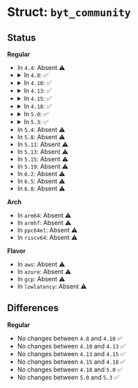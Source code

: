 # Struct: <code>byt_community</code>

## Status
<b>Regular</b>
<ul>
<li>
In <code>4.4</code>: Absent ⚠️
</li>
<li>
<details>
<summary>In <code>4.8</code>: ✅</summary>

```c
struct byt_community {
    unsigned int pin_base;
    size_t npins;
    const unsigned int *pad_map;
    void *reg_base;
};
```
</details>
</li>
<li>
<details>
<summary>In <code>4.10</code>: ✅</summary>

```c
struct byt_community {
    unsigned int pin_base;
    size_t npins;
    const unsigned int *pad_map;
    void *reg_base;
};
```
</details>
</li>
<li>
<details>
<summary>In <code>4.13</code>: ✅</summary>

```c
struct byt_community {
    unsigned int pin_base;
    size_t npins;
    const unsigned int *pad_map;
    void *reg_base;
};
```
</details>
</li>
<li>
<details>
<summary>In <code>4.15</code>: ✅</summary>

```c
struct byt_community {
    unsigned int pin_base;
    size_t npins;
    const unsigned int *pad_map;
    void *reg_base;
};
```
</details>
</li>
<li>
<details>
<summary>In <code>4.18</code>: ✅</summary>

```c
struct byt_community {
    unsigned int pin_base;
    size_t npins;
    const unsigned int *pad_map;
    void *reg_base;
};
```
</details>
</li>
<li>
<details>
<summary>In <code>5.0</code>: ✅</summary>

```c
struct byt_community {
    unsigned int pin_base;
    size_t npins;
    const unsigned int *pad_map;
    void *reg_base;
};
```
</details>
</li>
<li>
<details>
<summary>In <code>5.3</code>: ✅</summary>

```c
struct byt_community {
    unsigned int pin_base;
    size_t npins;
    const unsigned int *pad_map;
    void *reg_base;
};
```
</details>
</li>
<li>
In <code>5.4</code>: Absent ⚠️
</li>
<li>
In <code>5.8</code>: Absent ⚠️
</li>
<li>
In <code>5.11</code>: Absent ⚠️
</li>
<li>
In <code>5.13</code>: Absent ⚠️
</li>
<li>
In <code>5.15</code>: Absent ⚠️
</li>
<li>
In <code>5.19</code>: Absent ⚠️
</li>
<li>
In <code>6.2</code>: Absent ⚠️
</li>
<li>
In <code>6.5</code>: Absent ⚠️
</li>
<li>
In <code>6.8</code>: Absent ⚠️
</li>
</ul>
<b>Arch</b>
<ul>
<li>
In <code>arm64</code>: Absent ⚠️
</li>
<li>
In <code>armhf</code>: Absent ⚠️
</li>
<li>
In <code>ppc64el</code>: Absent ⚠️
</li>
<li>
In <code>riscv64</code>: Absent ⚠️
</li>
</ul>
<b>Flavor</b>
<ul>
<li>
In <code>aws</code>: Absent ⚠️
</li>
<li>
In <code>azure</code>: Absent ⚠️
</li>
<li>
In <code>gcp</code>: Absent ⚠️
</li>
<li>
In <code>lowlatency</code>: Absent ⚠️
</li>
</ul>

## Differences
<b>Regular</b>
<ul>
<li>
No changes between <code>4.8</code> and <code>4.10</code> ✅
</li>
<li>
No changes between <code>4.10</code> and <code>4.13</code> ✅
</li>
<li>
No changes between <code>4.13</code> and <code>4.15</code> ✅
</li>
<li>
No changes between <code>4.15</code> and <code>4.18</code> ✅
</li>
<li>
No changes between <code>4.18</code> and <code>5.0</code> ✅
</li>
<li>
No changes between <code>5.0</code> and <code>5.3</code> ✅
</li>
</ul>
